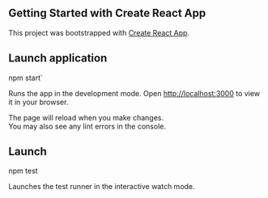 ## Getting Started with Create React App

This project was bootstrapped with [Create React App](https://github.com/facebook/create-react-app).

## Launch application

npm start`

Runs the app in the development mode.
Open [http://localhost:3000](http://localhost:3000) to view it in your browser.

The page will reload when you make changes.\
You may also see any lint errors in the console.

## Launch

npm test

Launches the test runner in the interactive watch mode.
